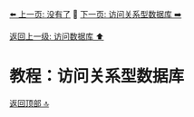 [⬅️ 上一页: 没有了](#) 🚦 [下一页: 访问关系型数据库 ➡️](访问关系型数据库.md)

[返回上一级: 访问数据库 ⬆️](../访问数据库.md)

# 教程：访问关系型数据库

[返回顶部 🔝](#教程：访问关系型数据库)